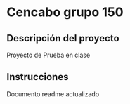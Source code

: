 # Cencabo grupo 150
## Descripción del proyecto
Proyecto de Prueba en clase
## Instrucciones
Documento readme actualizado

